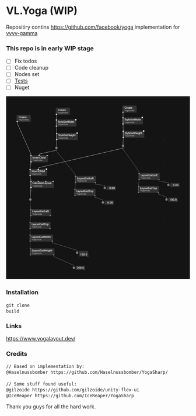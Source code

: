 # VL.Yoga (WIP)

Repositiry contins https://github.com/facebook/yoga implementation for [vvvv-gamma](https://visualprogramming.net/)

### This repo is in early WIP stage
- [ ] Fix todos
- [ ] Code cleanup
- [ ] Nodes set
- [ ] [Tests](https://github.com/facebook/yoga/tree/main/tests)
- [ ] Nuget

![test](https://github.com/antokhio/VL.Yoga/blob/develop/assets/test.jpg)

### Installation
```
git clone
build
```

### Links
https://www.yogalayout.dev/


### Credits
```
// Based on implementation by:
@Haselnussbomber https://github.com/Haselnussbomber/YogaSharp/

// Some stuff found useful:
@gilzoide https://github.com/gilzoide/unity-flex-ui
@IceReaper https://github.com/IceReaper/YogaSharp
```

Thank you guys for all the hard work.
